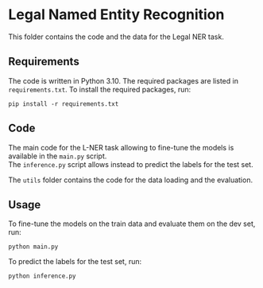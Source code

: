 # Legal Named Entity Recognition
This folder contains the code and the data for the Legal NER task.


## Requirements
The code is written in Python 3.10. The required packages are listed in `requirements.txt`. To install the required packages, run:

    pip install -r requirements.txt

## Code 
The main code for the L-NER task allowing to fine-tune the models is available in the `main.py` script.  
The `inference.py` script allows instead to predict the labels for the test set.

The `utils` folder contains the code for the data loading and the evaluation.


## Usage
To fine-tune the models on the train data and evaluate them on the dev set, run:

    python main.py

To predict the labels for the test set, run:

    python inference.py

